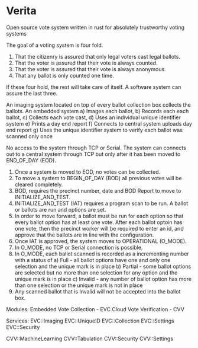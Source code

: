 # Verita
Open source vote system written in rust for absolutely trustworthy voting systems

The goal of a voting system is four fold. 
1) That the citizenry is assured that only legal voters cast legal ballots.
2) That the voter is assured that their vote is always counted.
3) That the voter is assured that their vote is always anonymous.
4) That any ballot is only counted one time. 

If these four hold, the rest will take care of itself. 
A software system can assure the last three. 

An imaging system located on top of every ballot collection box collects the ballots. 
An embedded system 
  a) Images each ballot, 
  b) Records each each ballot, 
  c) Collects each vote cast, 
  d) Uses an individual unique identifier system
  e) Prints a day end report
  f) Connects to central system uploads day end report
  g) Uses the unique identifier system to verify each ballot was scanned only once

No access to the system through TCP or Serial. 
The system can connects out to a central system through TCP but only after it has been moved to END_OF_DAY (EOD). 
1) Once a system is moved to EOD, no votes can be collected.
2) To move a system to BEGIN_OF_DAY (BOD) all previous votes will be cleared completely.
3) BOD, requires the precinct number, date and BOD Report to move to INITIALIZE_AND_TEST. 
4) INITIALIZE_AND_TEST (IAT) requires a program scan to be run. A ballot or ballots are run and options are set. 
5) In order to move forward, a ballot must be run for each option so that every ballot option has at least one vote. After each ballot optoin has one vote, then the precinct worker will be required to enter an id, and approve that the ballots are in line with the configuration.
6) Once IAT is approved, the system moves to OPERATIONAL (O_MODE). 
7) In O_MODE, no TCP or Serial connection is possible. 
8) In O_MODE, each ballot scanned is recorded as a incrementing number with a status of
  a) Full - all ballot options have one and only one selection and the unique mark is in place
  b) Partial - some ballot options are selected but no more than one selection for any option and the unique mark is in place
  c) Invalid - any number of ballot option has more than one selection or the unique mark is not in place
9) Any scanned ballot that is Invalid will not be accepted into the ballot box. 

Modules:
Embedded Vote Collection - EVC
Cloud Vote Verification - CVV

Services:
EVC::Imaging
EVC::UniqueID
EVC::Collection
EVC::Settings
EVC::Security

CVV::MachineLearning
CVV::Tabulation
CVV::Security
CVV::Settings
